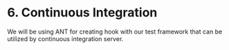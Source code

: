 # 6. Continuous Integration

We will be using ANT for creating hook with our test framework that can be utilized by continuous integration server.

